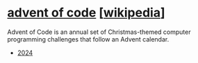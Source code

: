 # [advent of code](https://adventofcode.com/) [[wikipedia](https://en.wikipedia.org/wiki/Advent_of_Code)]

Advent of Code is an annual set of Christmas-themed computer programming challenges that follow an Advent calendar.

- [2024](https://github.com/iambasantarai/advent-of-code/tree/main/2024)
